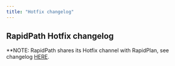```yaml
---
title: "Hotfix changelog"
---
```


## RapidPath Hotfix changelog

**NOTE: RapidPath shares its Hotfix channel with RapidPlan, see changelog [HERE](/rapidplan/release-notes/02-hotfix/).